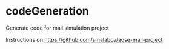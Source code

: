 # codeGeneration
Generate code for mall simulation project

Instructions on
https://github.com/smalaboy/aose-mall-project
